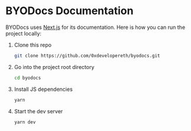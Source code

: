 # BYODocs Documentation

BYODocs uses [Next.js](https://nextjs.org/) for its documentation. Here is how you can run the project locally:

1. Clone this repo

   ```sh
   git clone https://github.com/0xdevelopereth/byodocs.git
   ```

2. Go into the project root directory

   ```sh
   cd byodocs
   ```

3. Install JS dependencies

   ```sh
   yarn
   ```

4. Start the dev server

   ```sh
   yarn dev
   ```
